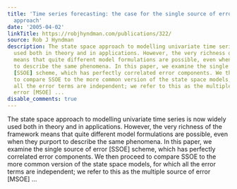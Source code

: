 ```yaml
---
title: 'Time series forecasting: the case for the single source of error state space
  approach'
date: '2005-04-02'
linkTitle: https://robjhyndman.com/publications/322/
source: Rob J Hyndman
description: The state space approach to modelling univariate time series is now widely
  used both in theory and in applications. However, the very richness of the framework
  means that quite different model formulations are possible, even when they purport
  to describe the same phenomena. In this paper, we examine the single source of error
  [SSOE] scheme, which has perfectly correlated error components. We then proceed
  to compare SSOE to the more common version of the state space models, for which
  all the error terms are independent; we refer to this as the multiple source of
  error [MSOE] ...
disable_comments: true
---
```

The state space approach to modelling univariate time series is now widely used both in theory and in applications. However, the very richness of the framework means that quite different model formulations are possible, even when they purport to describe the same phenomena. In this paper, we examine the single source of error [SSOE] scheme, which has perfectly correlated error components. We then proceed to compare SSOE to the more common version of the state space models, for which all the error terms are independent; we refer to this as the multiple source of error [MSOE] ...